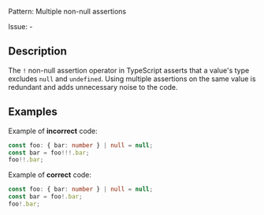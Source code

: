 Pattern: Multiple non-null assertions

Issue: -

## Description

The `!` non-null assertion operator in TypeScript asserts that a value's type excludes `null` and `undefined`. Using multiple assertions on the same value is redundant and adds unnecessary noise to the code.

## Examples

Example of **incorrect** code:
```ts
const foo: { bar: number } | null = null;
const bar = foo!!!.bar;
foo!!.bar;
```

Example of **correct** code:
```ts
const foo: { bar: number } | null = null;
const bar = foo!.bar;
foo!.bar;
```